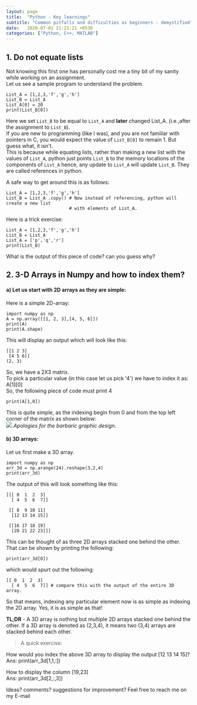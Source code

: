 ```yaml
---
layout: page
title:  "Python - Key learnings"
subtitle: "Common pitfalls and difficulties as beginners - demystified"
date:   2020-07-01 21:21:21 +0530
categories: ["Python, C++, MATLAB"]
---
```


## 1. Do not equate lists
Not knowing this first one has personally cost me a tiny bit of my sanity while working on an assignment.  
Let us see a sample program to understand the problem.   
```
List_A = [1,2,3,'f','g','h']
List_B = List_A	
List_A[0] = 20
print(List_B[0])
```

Here we set `List_B` to be equal to `List_A` and **later** changed List_A. (i.e.,after the assignment to `List_B`).   
If you are new to programming (like I was), and you are not familiar with pointers in C, you would expect the value of `List_B[0]` to remain 1. But guess what, it isn't.   
This is because while equating lists, rather than making a new list with the values of `List_A`, python just points `List_B` to the memory locations of the components of `List_A` hence, any update to `List_A` will update `List_B`. They are called references in python.   

A safe way to get around this is as follows:
```
List_A = [1,2,3,'f','g','h']
List_B = List_A	.copy() # Now instead of referencing, python will create a new list 
                        # with elements of List_A.

```

Here is a trick exercise:
```
List_A = [1,2,3,'f','g','h']
List_B = List_A	
List_A = ['p','q','r']
print(List_B)
```
What is the output of this piece of code? can you guess why?

## 2. 3-D Arrays in Numpy and how to index them?
#### a) Let us start with 2D arrays as they are simple:
Here is a simple 2D-array:

```
import numpy as np
A = np.array([[1, 2, 3],[4, 5, 6]])
print(A)
print(A.shape)
```

This will display an output which will look like this:
```
[[1 2 3]
 [4 5 6]]
(2, 3)
```
So, we have a 2X3 matrix.  
To pick a particular value (in this case let us pick '4') we have to index it as: A[1][0]  
So, the following piece of code must print 4  
```
print(A[1,0])
```
This is quite simple, as the indexing begin from 0 and from the top left corner of the matrix as shown below:   
<img src="{{ '/assets/img/2DArray.png' | prepend: site.baseurl }}" id="pimg">
*Apologies for the barbaric graphic design.*


#### b) 3D arrays:
Let us first make a 3D array.
```
import numpy as np
arr_3d = np.arange(24).reshape(3,2,4)
print(arr_3d)
```
The output of this will look something like this:
```
[[[ 0  1  2  3]
  [ 4  5  6  7]]

 [[ 8  9 10 11]
  [12 13 14 15]]

 [[16 17 18 19]
  [20 21 22 23]]]
```

This can be thought of as three 2D arrays stacked one behind the other.   
That can be shown by printing the following: 
```
print(arr_3d[0])
```
which would spurt out the following:
```
[[ 0  1  2  3]
  [ 4  5  6  7]] # compare this with the output of the entire 3D array.
```
So that means, indexing any particular element now is as simple as indexing the 2D array. Yes, it is as simple as that!

**TL;DR** - A 3D array is nothing but multiple 2D arrays stacked one behind the other. If a 3D array is denoted as (2,3,4), it means two (3,4) arrays are stacked behind each other.

> A quick exercise:    

How would you index the above 3D array to display the output [12 13 14 15]?  
Ans: print(arr_3d[1,1,:])

How to display the column [19,23]  
Ans: print(arr_3d[2,:,3])

[//]: # "Note to self: after this add a section on how to use axis while summing etc"

Ideas? comments? suggestions for improvement?
Feel free to reach me on my E-mail




